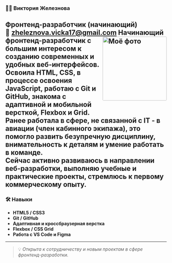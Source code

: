 ### 👩‍💻 Виктория Железнова  
**Фронтенд-разработчик (начинающий)**  
📧 [zheleznova.vicka17@gmail.com](mailto:zheleznova.vicka17@gmail.com)
<img src="images/IMG_2604.jpg" alt="Моё фото" width="200" style="border-radius: 3px; float: right; margin: 0 0 10px 10px;">
Начинающий фронтенд-разработчик с большим интересом к созданию современных и удобных веб-интерфейсов.  
Освоила **HTML**, **CSS**, в процессе освоения **JavaScript**, работаю с **Git** и **GitHub**, знакома с адаптивной и мобильной версткой, **Flexbox** и **Grid**.  
Ранее работала в сфере, не связанной с IT - в авиации (член кабинного экипажа), это помогло развить безупречную дисциплину, внимательность к деталям и умение работать в команде.  
Сейчас активно развиваюсь в направлении веб-разработки, выполняю учебные и практические проекты, стремлюсь к первому коммерческому опыту.  
---

### 🛠️ Навыки

- **HTML5 / CSS3**
- **Git / GitHub**  
- **Адаптивная и кроссбраузерная верстка**  
- **Flexbox / CSS Grid**  
- **Работа с VS Code и Figma**
---

> 💡 *Открыта к сотрудничеству и новым проектам в сфере фронтенд-разработки.*